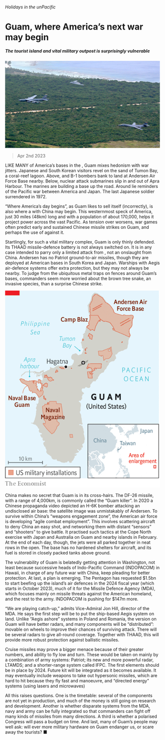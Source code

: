 ###### Holidays in the unPacific

# Guam, where America’s next war may begin 

##### The tourist island and vital military outpost is surprisingly vulnerable 

![image](images/20230408_BLP901.jpg) 

> Apr 2nd 2023 

LIKE MANY of America’s bases in the , Guam mixes hedonism with war jitters. Japanese and South Korean visitors revel on the sand of Tumon Bay, a coral-reef lagoon. Above,  and B-1 bombers bank to land at Andersen Air Force Base nearby. Below, nuclear attack submarines slip in and out of Apra Harbour. The marines are building a base up the road. Around lie reminders of the Pacific war between America and Japan. The last Japanese soldier surrendered in 1972.

“Where America’s day begins”, as Guam likes to sell itself (incorrectly), is also where a  with China may begin. This westernmost speck of America, just 30 miles (48km) long and with a population of about 170,000, helps it project power across the vast Pacific. As tension over  worsens, war games often predict early and sustained Chinese missile strikes on Guam, and perhaps the use of  against it. 

Startlingly, for such a vital military complex, Guam is only thinly defended. Its THAAD missile-defence battery is not always switched on. It is in any case intended to parry only a limited attack from , not an onslaught from China. Andersen has no Patriot ground-to-air missiles, though they are deployed at American bases in South Korea and Japan. Warships with Aegis air-defence systems offer extra protection, but they may not always be nearby. To judge from the ubiquitous metal traps on fences around Guam’s bases, commanders seem more worried about the brown tree snake, an invasive species, than a surprise Chinese strike.

![image](images/20230408_USM953.png) 


China makes no secret that Guam is in its cross-hairs. The DF-26 missile, with a range of 4,000km, is commonly called the “Guam killer”. In 2020 a Chinese propaganda video depicted an H-6K bomber attacking an undisclosed air base: the satellite image was unmistakably of Andersen. To survive within China’s “weapons engagement zone”, the American air force is developing “agile combat employment”. This involves scattering aircraft to deny China an easy shot, and networking them with distant “sensors” and “shooters” to give battle. It practised such tactics at the Cope North exercise with Japan and Australia on Guam and nearby islands in February. At the end of each day, though, the jets were all parked together in neat rows in the open. The base has no hardened shelters for aircraft, and its fuel is stored in closely packed tanks above ground. 

The vulnerability of Guam is belatedly getting attention in Washington, not least because successive heads of Indo-Pacific Command (INDOPACOM) in Hawaii, in charge of any future war with China, keep pleading for better protection. At last, a plan is emerging. The Pentagon has requested $1.5bn to start beefing up the island’s air defences in the 2024 fiscal year (which starts in October 2023), much of it for the Missile Defence Agency (MDA), which focuses mainly on missile threats against the American homeland, and the rest to the army. INDOPACOM is pushing for $147m more.

“We are playing catch-up,” admits Vice-Admiral Jon Hill, director of the MDA. He says the first step will be to put the ship-based Aegis system on land. Unlike “Aegis ashore” systems in Poland and Romania, the version on Guam will have better radars, and many components will be “distributed”: movable on wheels to improve their chances of surviving attack. There will be several radars to give all-round coverage. Together with THAAD, this will provide more robust protection against ballistic missiles. 

Cruise missiles may prove a bigger menace because of their greater numbers, and ability to fly low and turn. These would be taken on mainly by a combination of army systems: Patriot; its new and more powerful radar, LTAMDS; and a shorter-range system called IFPC. The first elements should be in place by 2024. Future kit will be integrated as it becomes available. It may eventually include weapons to take out hypersonic missiles, which are hard to hit because they fly fast and manoeuvre, and “directed energy” systems (using lasers and microwaves)

All this raises questions. One is the timetable: several of the components are not yet in production, and much of the money is still going on research and development. Another is whether disparate systems from the MDA, navy and army can be fully integrated so that commanders can fight off many kinds of missiles from many directions. A third is whether a polarised Congress will pass a budget on time. And last, many of Guam’s people may well ask: will ever more military hardware on Guam endanger us, or scare away the tourists? ■



